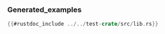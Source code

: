 ### Generated_examples

```rust
{{#rustdoc_include ../../test-crate/src/lib.rs}}
```

<div class="flex-container vis_block" style="position:relative; margin-left:-75px; margin-right:-75px; display: flex;">
	<object type="image/svg+xml" class="copy tl_panel" data="../../test-crate/src/vis_timeline.svg" style="width: auto;" onmouseenter="helpers('copy')"></object>
</div>